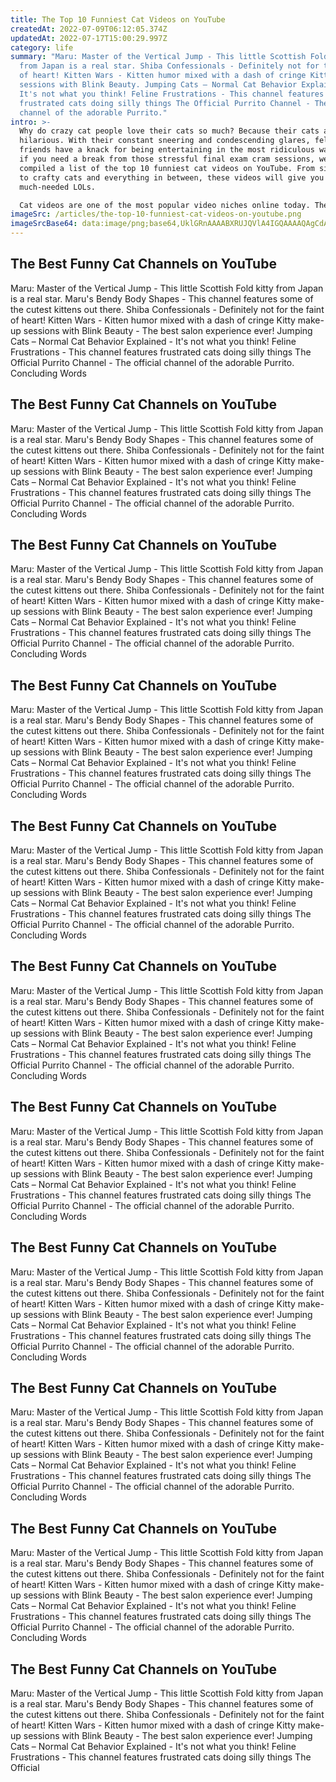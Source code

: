 ```yaml
---
title: The Top 10 Funniest Cat Videos on YouTube
createdAt: 2022-07-09T06:12:05.374Z
updatedAt: 2022-07-17T15:00:29.997Z
category: life
summary: "Maru: Master of the Vertical Jump - This little Scottish Fold kitty
  from Japan is a real star. Shiba Confessionals - Definitely not for the faint
  of heart! Kitten Wars - Kitten humor mixed with a dash of cringe Kitty make-up
  sessions with Blink Beauty. Jumping Cats – Normal Cat Behavior Explained -
  It's not what you think! Feline Frustrations - This channel features
  frustrated cats doing silly things The Official Purrito Channel - The official
  channel of the adorable Purrito."
intro: >-
  Why do crazy cat people love their cats so much? Because their cats are
  hilarious. With their constant sneering and condescending glares, feline
  friends have a knack for being entertaining in the most ridiculous ways. So,
  if you need a break from those stressful final exam cram sessions, we've
  compiled a list of the top 10 funniest cat videos on YouTube. From silly cats
  to crafty cats and everything in between, these videos will give you some
  much-needed LOLs. 

  Cat videos are one of the most popular video niches online today. There are several channels on YouTube that are dedicated only to cat videos and nothing else. In this post we’ll look at some of the best channels that feature nothing but cat content – be it funny cat vines or cute cat compilations – as well as some of our favorite individual clips from these creators.
imageSrc: /articles/the-top-10-funniest-cat-videos-on-youtube.png
imageSrcBase64: data:image/png;base64,UklGRnAAAABXRUJQVlA4IGQAAAAQAgCdASoKAAoAAUAmJZQCdAEPB3q3SekAAP78m1xeMju8OBJY/s1BEwXJ4AAvVAzPGRMUwWsO0R8Mxf+rT2pwOVX9f/UQhuHsg+Y4TkZ5i7sVu5XUv1qlOUNqwJitA8DEJoAA
---
```


## The Best Funny Cat Channels on YouTube

Maru: Master of the Vertical Jump - This little Scottish Fold kitty from Japan is a real star. Maru's Bendy Body Shapes - This channel features some of the cutest kittens out there. Shiba Confessionals - Definitely not for the faint of heart! Kitten Wars - Kitten humor mixed with a dash of cringe Kitty make-up sessions with Blink Beauty - The best salon experience ever! Jumping Cats – Normal Cat Behavior Explained - It's not what you think! Feline Frustrations - This channel features frustrated cats doing silly things The Official Purrito Channel - The official channel of the adorable Purrito. Concluding Words

 ## The Best Funny Cat Channels on YouTube

Maru: Master of the Vertical Jump - This little Scottish Fold kitty from Japan is a real star. Maru's Bendy Body Shapes - This channel features some of the cutest kittens out there. Shiba Confessionals - Definitely not for the faint of heart! Kitten Wars - Kitten humor mixed with a dash of cringe Kitty make-up sessions with Blink Beauty - The best salon experience ever! Jumping Cats – Normal Cat Behavior Explained - It's not what you think! Feline Frustrations - This channel features frustrated cats doing silly things The Official Purrito Channel - The official channel of the adorable Purrito. Concluding Words

## The Best Funny Cat Channels on YouTube

Maru: Master of the Vertical Jump - This little Scottish Fold kitty from Japan is a real star. Maru's Bendy Body Shapes - This channel features some of the cutest kittens out there. Shiba Confessionals - Definitely not for the faint of heart! Kitten Wars - Kitten humor mixed with a dash of cringe Kitty make-up sessions with Blink Beauty - The best salon experience ever! Jumping Cats – Normal Cat Behavior Explained - It's not what you think! Feline Frustrations - This channel features frustrated cats doing silly things The Official Purrito Channel - The official channel of the adorable Purrito. Concluding Words

## The Best Funny Cat Channels on YouTube

Maru: Master of the Vertical Jump - This little Scottish Fold kitty from Japan is a real star. Maru's Bendy Body Shapes - This channel features some of the cutest kittens out there. Shiba Confessionals - Definitely not for the faint of heart! Kitten Wars - Kitten humor mixed with a dash of cringe Kitty make-up sessions with Blink Beauty - The best salon experience ever! Jumping Cats – Normal Cat Behavior Explained - It's not what you think! Feline Frustrations - This channel features frustrated cats doing silly things The Official Purrito Channel - The official channel of the adorable Purrito. Concluding Words

## The Best Funny Cat Channels on YouTube

Maru: Master of the Vertical Jump - This little Scottish Fold kitty from Japan is a real star. Maru's Bendy Body Shapes - This channel features some of the cutest kittens out there. Shiba Confessionals - Definitely not for the faint of heart! Kitten Wars - Kitten humor mixed with a dash of cringe Kitty make-up sessions with Blink Beauty - The best salon experience ever! Jumping Cats – Normal Cat Behavior Explained - It's not what you think! Feline Frustrations - This channel features frustrated cats doing silly things The Official Purrito Channel - The official channel of the adorable Purrito. Concluding Words

## The Best Funny Cat Channels on YouTube

Maru: Master of the Vertical Jump - This little Scottish Fold kitty from Japan is a real star. Maru's Bendy Body Shapes - This channel features some of the cutest kittens out there. Shiba Confessionals - Definitely not for the faint of heart! Kitten Wars - Kitten humor mixed with a dash of cringe Kitty make-up sessions with Blink Beauty - The best salon experience ever! Jumping Cats – Normal Cat Behavior Explained - It's not what you think! Feline Frustrations - This channel features frustrated cats doing silly things The Official Purrito Channel - The official channel of the adorable Purrito. Concluding Words

## The Best Funny Cat Channels on YouTube

Maru: Master of the Vertical Jump - This little Scottish Fold kitty from Japan is a real star. Maru's Bendy Body Shapes - This channel features some of the cutest kittens out there. Shiba Confessionals - Definitely not for the faint of heart! Kitten Wars - Kitten humor mixed with a dash of cringe Kitty make-up sessions with Blink Beauty - The best salon experience ever! Jumping Cats – Normal Cat Behavior Explained - It's not what you think! Feline Frustrations - This channel features frustrated cats doing silly things The Official Purrito Channel - The official channel of the adorable Purrito. Concluding Words

## The Best Funny Cat Channels on YouTube

Maru: Master of the Vertical Jump - This little Scottish Fold kitty from Japan is a real star. Maru's Bendy Body Shapes - This channel features some of the cutest kittens out there. Shiba Confessionals - Definitely not for the faint of heart! Kitten Wars - Kitten humor mixed with a dash of cringe Kitty make-up sessions with Blink Beauty - The best salon experience ever! Jumping Cats – Normal Cat Behavior Explained - It's not what you think! Feline Frustrations - This channel features frustrated cats doing silly things The Official Purrito Channel - The official channel of the adorable Purrito. Concluding Words

## The Best Funny Cat Channels on YouTube

Maru: Master of the Vertical Jump - This little Scottish Fold kitty from Japan is a real star. Maru's Bendy Body Shapes - This channel features some of the cutest kittens out there. Shiba Confessionals - Definitely not for the faint of heart! Kitten Wars - Kitten humor mixed with a dash of cringe Kitty make-up sessions with Blink Beauty - The best salon experience ever! Jumping Cats – Normal Cat Behavior Explained - It's not what you think! Feline Frustrations - This channel features frustrated cats doing silly things The Official Purrito Channel - The official channel of the adorable Purrito. Concluding Words

## The Best Funny Cat Channels on YouTube

Maru: Master of the Vertical Jump - This little Scottish Fold kitty from Japan is a real star. Maru's Bendy Body Shapes - This channel features some of the cutest kittens out there. Shiba Confessionals - Definitely not for the faint of heart! Kitten Wars - Kitten humor mixed with a dash of cringe Kitty make-up sessions with Blink Beauty - The best salon experience ever! Jumping Cats – Normal Cat Behavior Explained - It's not what you think! Feline Frustrations - This channel features frustrated cats doing silly things The Official Purrito Channel - The official channel of the adorable Purrito. Concluding Words

## The Best Funny Cat Channels on YouTube

Maru: Master of the Vertical Jump - This little Scottish Fold kitty from Japan is a real star. Maru's Bendy Body Shapes - This channel features some of the cutest kittens out there. Shiba Confessionals - Definitely not for the faint of heart! Kitten Wars - Kitten humor mixed with a dash of cringe Kitty make-up sessions with Blink Beauty - The best salon experience ever! Jumping Cats – Normal Cat Behavior Explained - It's not what you think! Feline Frustrations - This channel features frustrated cats doing silly things The Official

